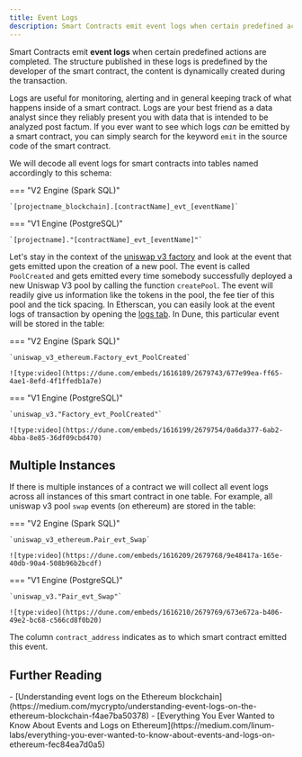 ```yaml
---
title: Event Logs
description: Smart Contracts emit event logs when certain predefined actions are completed
---
```


Smart Contracts emit **event logs** when certain predefined actions are completed. The structure published in these logs is predefined by the developer of the smart contract, the content is dynamically created during the transaction.

Logs are useful for monitoring, alerting and in general keeping track of what happens inside of a smart contract. Logs are your best friend as a data analyst since they reliably present you with data that is intended to be analyzed post factum. If you ever want to see which logs _can_ be emitted by a smart contract, you can simply search for the keyword `emit` in the source code of the smart contract.

We will decode all event logs for smart contracts into tables named accordingly to this schema: 

=== "V2 Engine (Spark SQL)"

    `[projectname_blockchain].[contractName]_evt_[eventName]`

=== "V1 Engine (PostgreSQL)"

    `[projectname]."[contractName]_evt_[eventName]"`

Let's stay in the context of the [uniswap v3 factory](https://etherscan.io/address/0x1f98431c8ad98523631ae4a59f267346ea31f984#code) and look at the event that gets emitted upon the creation of a new pool. The event is called `PoolCreated` and gets emitted every time somebody successfully deployed a new Uniswap V3 pool by calling the function `createPool`. The event will readily give us information like the tokens in the pool, the fee tier of this pool and the tick spacing. In Etherscan, you can easily look at the event logs of transaction by opening the [logs tab](https://etherscan.io/tx/0xdeb368592f3de0f2840754bce61d2c3f29cdb3407c63c699052e68a854c71eaa#eventlog). In Dune, this particular event will be stored in the table:

=== "V2 Engine (Spark SQL)"

    `uniswap_v3_ethereum.Factory_evt_PoolCreated`

    ![type:video](https://dune.com/embeds/1616189/2679743/677e99ea-ff65-4ae1-8efd-4f1ffedb1a7e)

=== "V1 Engine (PostgreSQL)"

    `uniswap_v3."Factory_evt_PoolCreated"`
    
    ![type:video](https://dune.com/embeds/1616199/2679754/0a6da377-6ab2-4bba-8e85-36df09cbd470)

## Multiple Instances

If there is multiple instances of a contract we will collect all event logs across all instances of this smart contract in one table. For example, all uniswap v3 pool `swap` events (on ethereum) are stored in the table:

=== "V2 Engine (Spark SQL)"
    
    `uniswap_v3_ethereum.Pair_evt_Swap`

    ![type:video](https://dune.com/embeds/1616209/2679768/9e48417a-165e-40db-90a4-508b96b2bcdf)

=== "V1 Engine (PostgreSQL)"

    `uniswap_v3."Pair_evt_Swap"`
    
    ![type:video](https://dune.com/embeds/1616210/2679769/673e672a-b406-49e2-bc68-c566cd8f0b20)

 
 The column `contract_address` indicates as to which smart contract emitted this event.

## Further Reading

<div class="cards grid" markdown>
- [Understanding event logs on the Ethereum blockchain](https://medium.com/mycrypto/understanding-event-logs-on-the-ethereum-blockchain-f4ae7ba50378)
- [Everything You Ever Wanted to Know About Events and Logs on Ethereum](https://medium.com/linum-labs/everything-you-ever-wanted-to-know-about-events-and-logs-on-ethereum-fec84ea7d0a5)
</div>
